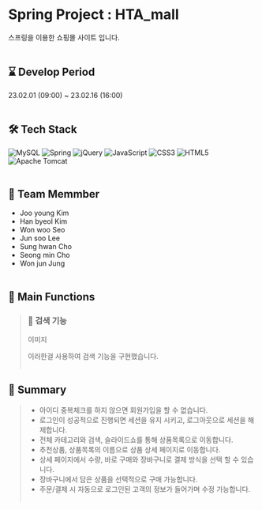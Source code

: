 # Spring Project : HTA_mall
스프링을 이용한 쇼핑몰 사이트 입니다.
<br/><br/>

## :hourglass: Develop Period
23.02.01 (09:00) ~ 23.02.16 (16:00)
<br/><br/>

## :hammer_and_wrench: Tech Stack
![MySQL](https://img.shields.io/badge/mysql-%2300f.svg?style=for-the-badge&logo=mysql&logoColor=white)
![Spring](https://img.shields.io/badge/spring-%236DB33F.svg?style=for-the-badge&logo=spring&logoColor=white)
![jQuery](https://img.shields.io/badge/jquery-%230769AD.svg?style=for-the-badge&logo=jquery&logoColor=white)
![JavaScript](https://img.shields.io/badge/javascript-%23323330.svg?style=for-the-badge&logo=javascript&logoColor=%23F7DF1E)
![CSS3](https://img.shields.io/badge/css3-%231572B6.svg?style=for-the-badge&logo=css3&logoColor=white)
![HTML5](https://img.shields.io/badge/html5-%23E34F26.svg?style=for-the-badge&logo=html5&logoColor=white)
![Apache Tomcat](https://img.shields.io/badge/apache%20tomcat-%23F8DC75.svg?style=for-the-badge&logo=apache-tomcat&logoColor=black)
<br/><br/>

## :runner: Team Memmber
- Joo young Kim
- Han byeol Kim
- Won woo Seo
- Jun soo Lee
- Sung hwan Cho
- Seong min Cho
- Won jun Jung
<br/><br/>

## :open_book: Main Functions
> ### :memo: 검색 기능
> 
> 이미지
> 
> 이러한걸 사용하여 검색 기능을 구현했습니다.
<br/><br/>


## :open_book: Summary 
> * 아이디 중복체크를 하지 않으면 회원가입을 할 수 없습니다.
> * 로그인이 성공적으로 진행되면 세션을 유지 시키고, 로그아웃으로 세션을 해제합니다.
> * 전체 카테고리와 검색, 슬라이드쇼를 통해 상품목록으로 이동합니다.
> * 추천상품, 상품목록의 이름으로 상품 상세 페이지로 이동합니다.
> * 상세 페이지에서 수량, 바로 구매와 장바구니로 결제 방식을 선택 할 수 있습니다.
> * 장바구니에서 담은 상품을 선택적으로 구매 가능합니다.
> * 주문/결제 시 자동으로 로그인된 고객의 정보가 들어가며 수정 가능합니다.
<br/><br/>

